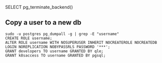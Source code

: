 


SELECT pg_terminate_backend(<pid of the process>)


## Copy a user to a new db

```
sudo -u postgres pg_dumpall -g | grep -E "username"
CREATE ROLE username;
ALTER ROLE username WITH NOSUPERUSER INHERIT NOCREATEROLE NOCREATEDB LOGIN NOREPLICATION NOBYPASSRLS PASSWORD '***';
GRANT developers TO username GRANTED BY qle;
GRANT k8saccess TO username GRANTED BY pgsql;
```

